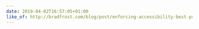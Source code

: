 ```yaml
---
date: 2019-04-02T16:57:05+01:00
like_of: http://bradfrost.com/blog/post/enforcing-accessibility-best-practices-with-automatically-generated-ids/
---
```

